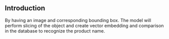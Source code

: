 ## Introduction
By having an image and corresponding bounding box. The model will perform slicing of the object and create vector embedding and comparison in the database to recognize the product name.
